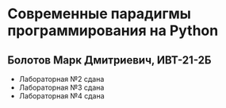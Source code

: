 # Современные парадигмы программирования на Python
## Болотов Марк Дмитриевич, ИВТ-21-2Б

- Лабораторная №2 сдана
- Лабораторная №3 сдана
- Лабораторная №4 сдана
